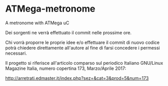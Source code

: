 # ATMega-metronome
A metronome with ATMega uC

Dei sorgenti ne verrà effettuato il commit nelle prossime ore.

Chi vorrà proporre le proprie idee e/o effettuare il commit di nuovo codice potrà chiedere direttamente all'autore al fine di farsi concedere i permessi necessari.

Il progetto si riferisce all'articolo comparso sul periodico Italiano GNU/Linux Magazine Italia, numero copertina 173, Marzo/Aprile 2017:

http://arretrati.edmaster.it/index.php?sez=&cat=3&prod=5&num=173
